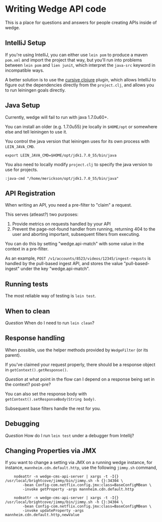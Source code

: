 # Writing Wedge API code

This is a place for questions and answers for people creating APIs inside of wedge.

## IntelliJ Setup

If you're using IntelliJ, you can either use `lein pom` to produce a maven `pom.xml` and import the project that way, but you'll run into problems between `lein pom` and `lien junit`, which interpret the `java-src` keyword in incompatible ways.

A better solution is to use the [cursive clojure](cursiveclojure.com) plugin, which allows IntelliJ to figure out the dependencies directly from the `project.clj`, and allows you to run leiningen goals directly.

## Java Setup

Currently, wedge will fail to run with java 1.7.0u60+.

You can install an older (e.g. 1.7.0u55) jre locally in `$HOME/opt` or somewhere else and tell leiningen to use it.

You control the java version that leiningen uses for its own process with `LEIN_JAVA_CMD`.

    export LEIN_JAVA_CMD=$HOME/opt/jdk1.7.0_55/bin/java

You also need to locally modify `project.clj` to specify the java version to use for projects.

    :java-cmd "/home/merickson/opt/jdk1.7.0_55/bin/java"

## API Registration

When writing an API, you need a pre-filter to "claim" a request.

This serves (atleast?) two purposes:

1. Provide metrics on requests handled by your API
2. Prevent the page-not-found handler from running, returning 404 to the user and aborting important, subsequent filters from executing.

You can do this by setting "wedge.api-match" with some value in the context in a pre-filter.

As an example, `POST /v1/accounts/8523/videos/12345/ingest-requsts` is handled by the pull-based ingest API, and stores the value "pull-based-ingest" under the key "wedge.api-match".

## Running tests

The most reliable way of testing is `lein test`.

## When to clean

*Question* When do I need to run `lein clean`?

## Response handling

When possible, use the helper methods provided by `WedgeFilter` (or its parent).

If you've claimed your request properly, there should be a response object in `getContext().getResponse()`.

*Question* at what point in the flow can I depend on a response being set in the context? post-pre?

You can also set the response body with `getContext().setResponseBody(String body)`.

Subsequent base filters handle the rest for you.

## Debugging

*Question* How do I run `lein test` under a debugger from Intellij?

## Changing Properties via JMX

If you want to change a setting via JMX on a running wedge instance, for instance, `mannheim.cdn.default.http`, use the following `jimmy.sh` command,

```
    nodeattr -n wedge-cms-api-server | xargs -t -I{} /usr/local/brightcove/jimmy/bin/jimmy.sh -h {}:34304 \
        -bean Config-com.netflix.config.jmx:class=BaseConfigMBean \
        -invoke getProperty -args mannheim.cdn.default.http

    nodeattr -n wedge-cms-api-server | xargs -t -I{} /usr/local/brightcove/jimmy/bin/jimmy.sh -h {}:34304 \
        -bean Config-com.netflix.config.jmx:class=BaseConfigMBean \
        -invoke updateProperty -args mannheim.cdn.default.http,newValue
```
